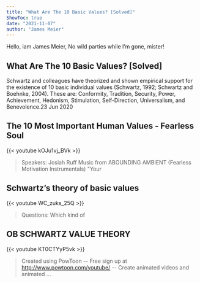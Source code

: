 ```yaml
---
title: "What Are The 10 Basic Values? [Solved]"
ShowToc: true 
date: "2021-11-07"
author: "James Meier" 
---
```


Hello, iam James Meier, No wild parties while I’m gone, mister!
## What Are The 10 Basic Values? [Solved]
Schwartz and colleagues have theorized and shown empirical support for the existence of 10 basic individual values (Schwartz, 1992; Schwartz and Boehnke, 2004). These are: Conformity, Tradition, Security, Power, Achievement, Hedonism, Stimulation, Self-Direction, Universalism, and Benevolence.23 Jun 2020

## The 10 Most Important Human Values - Fearless Soul
{{< youtube kOJu1vj_BVk >}}
>Speakers: Josiah Ruff Music from ABOUNDING AMBIENT (Fearless Motivation Instrumentals) "Your 

## Schwartz’s theory of basic values
{{< youtube WC_zuks_25Q >}}
>Questions: Which kind of 

## OB SCHWARTZ VALUE THEORY
{{< youtube KT0CTYyP5vk >}}
>Created using PowToon -- Free sign up at http://www.powtoon.com/youtube/ -- Create animated videos and animated ...

